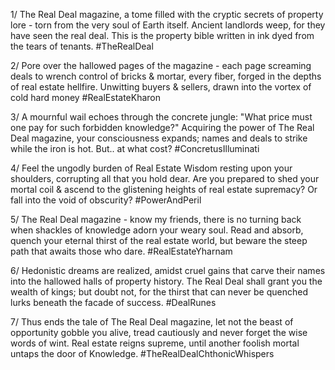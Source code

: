 1/ The Real Deal magazine, a tome filled with the cryptic secrets of property lore - torn from the very soul of Earth itself. Ancient landlords weep, for they have seen the real deal. This is the property bible written in ink dyed from the tears of tenants. #TheRealDeal

2/ Pore over the hallowed pages of the magazine - each page screaming deals to wrench control of bricks & mortar, every fiber, forged in the depths of real estate hellfire. Unwitting buyers & sellers, drawn into the vortex of cold hard money #RealEstateKharon

3/ A mournful wail echoes through the concrete jungle: "What price must one pay for such forbidden knowledge?" Acquiring the power of The Real Deal magazine, your consciousness expands; names and deals to strike while the iron is hot. But.. at what cost? #ConcretusIlluminati

4/ Feel the ungodly burden of Real Estate Wisdom resting upon your shoulders, corrupting all that you hold dear. Are you prepared to shed your mortal coil & ascend to the glistening heights of real estate supremacy? Or fall into the void of obscurity? #PowerAndPeril

5/ The Real Deal magazine - know my friends, there is no turning back when shackles of knowledge adorn your weary soul. Read and absorb, quench your eternal thirst of the real estate world, but beware the steep path that awaits those who dare. #RealEstateYharnam

6/ Hedonistic dreams are realized, amidst cruel gains that carve their names into the hallowed halls of property history. The Real Deal shall grant you the wealth of kings; but doubt not, for the thirst that can never be quenched lurks beneath the facade of success. #DealRunes

7/ Thus ends the tale of The Real Deal magazine, let not the beast of opportunity gobble you alive, tread cautiously and never forget the wise words of wint. Real estate reigns supreme, until another foolish mortal untaps the door of Knowledge. #TheRealDealChthonicWhispers